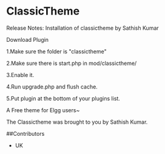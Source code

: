 ClassicTheme
============

Release Notes:
Installation of classictheme by Sathish Kumar

Download Plugin

1.Make sure the folder is "classictheme"

2.Make sure there is start.php in mod/classictheme/

3.Enable it.

4.Run upgrade.php and flush cache.

5.Put plugin at the bottom of your plugins list.


A Free theme for Elgg users~

        
The Classictheme  was brought to you by Sathish Kumar.

##Contributors
* UK 
